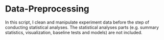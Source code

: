 # Data-Preprocessing
In this script, I clean and manipulate experiment data before the step of conducting statistical analyses. The statistical analyses parts (e.g. summary statistics, visualization, baseline tests and models) are not included.
